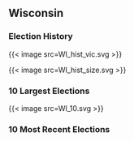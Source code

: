 ## Wisconsin

### Election History
{{< image src=WI_hist_vic.svg >}}

{{< image src=WI_hist_size.svg >}}

### 10 Largest Elections
{{< image src=WI_10.svg >}}

### 10 Most Recent Elections

